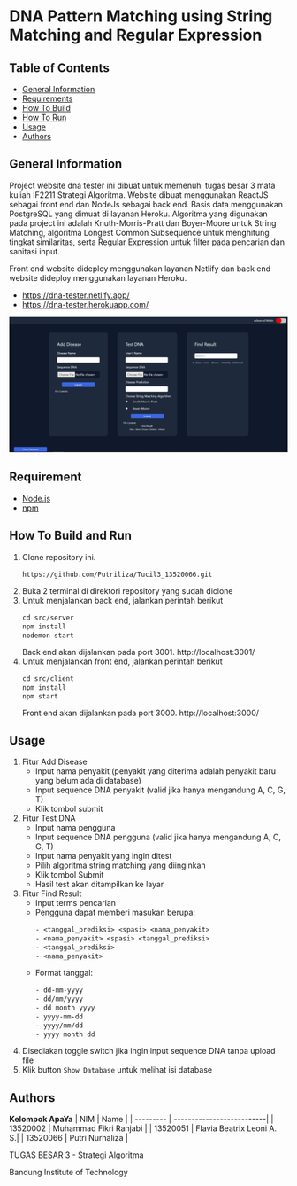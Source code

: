 # DNA Pattern Matching using String Matching and Regular Expression 

## Table of Contents
- [General Information](#general-information)
- [Requirements](#requirement)
- [How To Build](#how-to-build)
- [How To Run](#how-to-run)
- [Usage](#usage)
- [Authors](#authors)

## General Information
Project website dna tester ini dibuat untuk memenuhi tugas besar 3 mata kuliah IF2211 Strategi Algoritma. Website dibuat menggunakan ReactJS sebagai front end dan NodeJs sebagai back end. Basis data menggunakan PostgreSQL yang dimuat di layanan Heroku.
Algoritma yang digunakan pada project ini adalah Knuth-Morris-Pratt dan Boyer-Moore untuk String Matching, algoritma Longest Common Subsequence untuk menghitung tingkat similaritas, serta Regular Expression untuk filter pada pencarian dan sanitasi input.

Front end website dideploy menggunakan layanan Netlify dan back end website dideploy menggunakan layanan Heroku.
- https://dna-tester.netlify.app/
- https://dna-tester.herokuapp.com/

![Preview](doc/preview.png)


## Requirement
- [Node.js](https://nodejs.org/en/download/)
- [npm](https://docs.npmjs.com/downloading-and-installing-node-js-and-npm)

## How To Build and Run
1. Clone repository ini. 
    ```
    https://github.com/Putriliza/Tucil3_13520066.git
    ```
2. Buka 2 terminal di direktori repository yang sudah diclone
3. Untuk menjalankan back end, jalankan perintah berikut
    ```
    cd src/server
    npm install
    nodemon start
    ```
    Back end akan dijalankan pada port 3001. http://localhost:3001/
4. Untuk menjalankan front end, jalankan perintah berikut
    ```
    cd src/client
    npm install
    npm start
    ```
    Front end akan dijalankan pada port 3000. http://localhost:3000/

## Usage
1. Fitur Add Disease
    - Input nama penyakit (penyakit yang diterima adalah penyakit baru yang belum ada di database)
    - Input sequence DNA penyakit (valid jika hanya mengandung A, C, G, T)
    - Klik tombol submit
2. Fitur Test DNA
    - Input nama pengguna
    - Input sequence DNA pengguna (valid jika hanya mengandung A, C, G, T)
    - Input nama penyakit yang ingin ditest
    - Pilih algoritma string matching yang diinginkan
    - Klik tombol Submit
    - Hasil test akan ditampilkan ke layar
3. Fitur Find Result
    - Input terms pencarian
    - Pengguna dapat memberi masukan berupa:
        ```
        - <tanggal_prediksi> <spasi> <nama_penyakit>
        - <nama_penyakit> <spasi> <tanggal_prediksi>
        - <tanggal_prediksi>
        - <nama_penyakit>
        ```
    - Format tanggal:
        ```
        - dd-mm-yyyy
        - dd/mm/yyyy
        - dd month yyyy
        - yyyy-mm-dd
        - yyyy/mm/dd
        - yyyy month dd
        ```
4. Disediakan toggle switch jika ingin input sequence DNA tanpa upload file
5. Klik button ```Show Database``` untuk melihat isi database

## Authors

<b>Kelompok ApaYa</b>
| NIM       | Name                      |
| --------- | --------------------------|
| 13520002  | Muhammad Fikri Ranjabi    |
| 13520051  | Flavia Beatrix Leoni A. S.|
| 13520066  | Putri Nurhaliza           |

TUGAS BESAR 3 - Strategi Algoritma

Bandung Institute of Technology